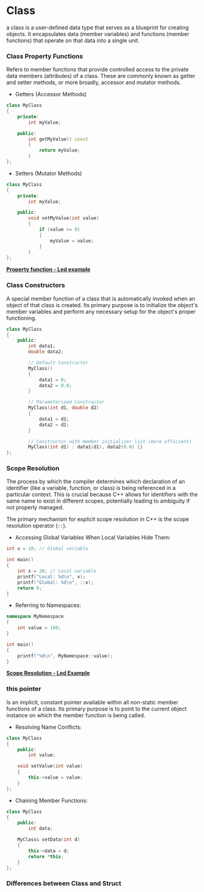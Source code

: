 # Class

a class is a user-defined data type that serves as a blueprint for creating
objects. It encapsulates data (member variables) and functions (member
functions) that operate on that data into a single unit.

### Class Property Functions 

Refers to member functions that provide controlled access to the private data
members (attributes) of a class. These are commonly known as getter and setter
methods, or more broadly, accessor and mutator methods.

- Getters (Accessor Methods)

```Cpp
class MyClass
{
    private:
        int myValue;

    public:
        int getMyValue() const
        { 
            return myValue;
        }
};
```

- Setters (Mutator Methods)

```cpp
class MyClass
{
    private:
        int myValue;

    public:
        void setMyValue(int value)
        { 
            if (value >= 0)
            {
                myValue = value;
            }
        }
};
```

**[Property function - Led example](App/Src/property_fn.cpp)**

### Class Constructors

A special member function of a class that is automatically invoked when an
object of that class is created. Its primary purpose is to initialize the
object's member variables and perform any necessary setup for the object's
proper functioning. 

```cpp
class MyClass
{
    public:
        int data1;
        double data2;

        // Default Constructor
        MyClass()
        {
            data1 = 0;
            data2 = 0.0;
        }

        // Parameterized Constructor
        MyClass(int d1, double d2)
        {
            data1 = d1;
            data2 = d2;
        }

        // Constructor with member initializer list (more efficient)
        MyClass(int d1) : data1(d1), data2(0.0) {}
};
```

### Scope Resolution

The process by which the compiler determines which declaration of an identifier
(like a variable, function, or class) is being referenced in a particular
context. This is crucial because C++ allows for identifiers with the same name
to exist in different scopes, potentially leading to ambiguity if not properly
managed.

The primary mechanism for explicit scope resolution in C++ is the scope
resolution operator (`::`).

- Accessing Global Variables When Local Variables Hide Them:

```cpp
int x = 10; // Global variable

int main()
{
    int x = 20; // Local variable
    printf("Local: %d\n", x);
    printf("Global: %d\n", ::x);
    return 0;
}
```

- Referring to Namespaces:

```cpp
namespace MyNamespace
{
    int value = 100;
}

int main()
{
    printf("%d\n", MyNamespace::value);
}
```

**[Scope Resolution - Led Example](App/Src/scope.cpp)**

### this pointer

Is an implicit, constant pointer available within all non-static member
functions of a class. Its primary purpose is to point to the current object
instance on which the member function is being called. 

- Resolving Name Conflicts:

```cpp
class MyClass
{
    public:
        int value;

    void setValue(int value)
    {
        this->value = value; 
    }
};
```

- Chaining Member Functions:

```cpp
class MyClass
{
    public:
        int data;

    MyClass& setData(int d)
    {
        this->data = d;
        return *this;
    }
};
```

### Differences between Class and Struct